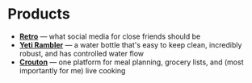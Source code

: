 # Products
- **[Retro](https://retro.app/)** — what social media for close friends should be
- **[Yeti Rambler](https://www.yeti.com/drinkware/hydration/chug-bottle-18oz.html)** — a water bottle that's easy to keep clean, incredibly robust, and has controlled water flow
- **[Crouton](https://crouton.app/)** — one platform for meal planning, grocery lists, and (most importantly for me) live cooking